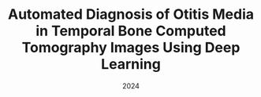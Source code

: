 ---
title: "Automated Diagnosis of Otitis Media in Temporal Bone Computed Tomography Images Using Deep Learning"
collection: publications
category: manuscripts
permalink: /publication/13
excerpt: 'Yong Tang, Siyi Wang, Zhitao Cheng, Yanling Leng, Yuhang Liu, Tingfang Wu, Jing Fei, Leiji Li. Automated Diagnosis of Otitis Media in Temporal Bone Computed Tomography Images Using Deep Learning. Submitted to Ear and hearing, 2024. Objectives: To develop and evaluate a deep learning (DL) framework for the automated diagnosis of otitis media (OM) using temporal bone computed tomography (TBCT) images. Design: In this diagnostic study, we retrospectively collected 2011 TBCT images of 1200 patients treated between September 2018 to June 2024 in The Affiliated Hospital of Southwest Medical University. Experts manually delineated the regions of interest (ROI) for middle ears (MEs). The statuses of visible MEs were labeled as normal middle ear (NME), otitis media with effusion (OME), or chronic otitis media (COM) with or without cholesteatoma, according to the clinical diagnosis records. The final dataset contained 400 NME, 214 OME, and 586 COM patients. There were 402 ME regions for NME, 998 ME regions for OME, and 619 ME regions for COM cases in TBCT images, respectively. A DL framework was developed to detect the MEs in TBCT images and determine the OM status. Of these images, 1605 were used for training and validation, and 406 were used for model evaluation. Five-fold cross-validation was utilized for training and selecting the models. The performance of the DL framework was evaluated by metrics including the mean average precision (mAP), area under the receiver operating characteristic curve (AUC), accuracy (ACC), F1-score, sensitivity, and specificity. The evaluation strategy employed for the classification of three categories is one vs rest (OvR), which means we compute the AUC, sensitivity, and specificity for each category against the remaining ones respectively, followed by averaging these three results to obtain the outcome. Furthermore, the balanced test dataset which includes 406 images was used to evaluate the effectiveness of model-assisted diagnosis for both senior and junior clinicians. Results: The DL model achieved an average mAP of 0.9136 for the detection of MEs. Based on the detection, the model, which has a detection ratio of 98.53% (1.47% MEs were not detected), obtained an AUC of 0.9951 (95% CI, 0.9903 – 0.9982), an ACC of 0.9238, an F1-score of 0.9392, a sensitivity of 0.9395, and a specificity of 0.9700, for the classification of NME, OME, and COM. In comparison experiments, with the assistance of the DL, the diagnostic accuracies improved from 81.53% to 93.60% (junior clinician) and 87.93% to 95.57% (senior clinician), respectively. Conclusions: The findings suggested that the DL model could accurately identify MEs in TBCT images and classify NME, OME, and COM with satisfying accuracy. DL could also effectively assist clinicians in TBCT interpretation for OM diagnosis.'
date: 2024
venue: 'Ear and hearing'
---